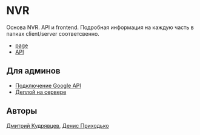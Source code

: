 # NVR  

Основа NVR. API и frontend.
Подробная информация на каждую часть в папках client/server соответсвенно.

* [page](https://nvr.miem.hse.ru/)
* [API](https://nvr.miem.hse.ru/manage-api/)

## Для админов
* [Подключение Google API](https://git.miem.hse.ru/nvr/nvr-core/-/wikis/Google-API)
* [Деплой на сервере](https://git.miem.hse.ru/nvr/nvr-core/-/wikis/deploy)

## Авторы

[Дмитрий Кудрявцев](https://github.com/kuderr),
[Денис Приходько](https://github.com/Burnouttt)


